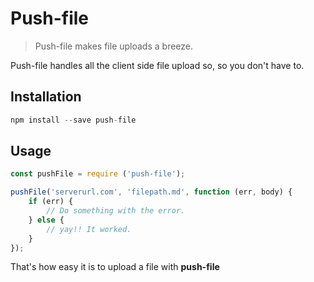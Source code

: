 # Push-file

> Push-file makes file uploads a breeze.

Push-file handles all the client side file upload so, so you don't have to.

## Installation

```javascript
npm install --save push-file
```
## Usage

```javascript
const pushFile = require ('push-file');

pushFile('serverurl.com', 'filepath.md', function (err, body) {
    if (err) {
        // Do something with the error.
    } else {
        // yay!! It worked.
    }
});
```

That's how easy it is to upload a file with **push-file**
